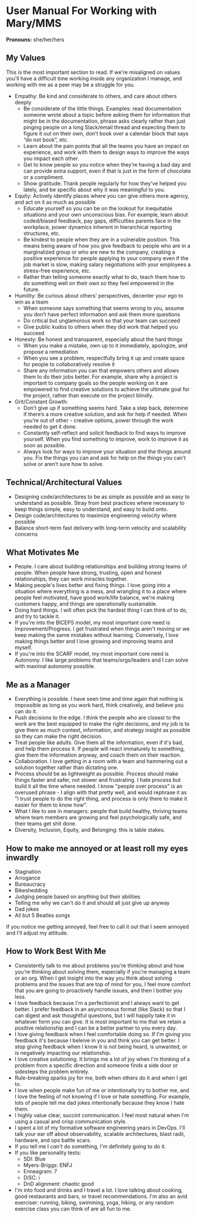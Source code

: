 # User Manual For Working with Mary/MMS

**Pronouns:** she/her/hers

## My Values
This is the most important section to read. If we're misaligned on values you'll have a difficult time working inside any organization I manage, and working with me as a peer may be a struggle for you.

- Empathy: Be kind and considerate to others, and care about others deeply
  - Be considerate of the little things. Examples: read documentation someone wrote about a topic before asking them for information that might be in the documentation, phrase asks clearly rather than just pinging people on a long Slack/email thread and expecting them to figure it out on their own, don’t book over a calendar block that says “do not book”, etc.
  - Learn about the pain points that all the teams you have an impact on experience, and work with them to design ways to improve the ways you impact each other.
  - Get to know people so you notice when they’re having a bad day and can provide extra support, even if that is just in the form of chocolate or a compliment.
  - Show gratitude: Thank people regularly for how they’ve helped you lately, and be specific about why it was meaningful to you.
- Equity: Actively identify places where you can give others more agency, and act on it as much as possible
  - Educate yourself so you can be on the lookout for inequitable situations and your own unconscious bias. For example, learn about coded/biased feedback, pay gaps, difficulties parents face in the workplace, power dynamics inherent in hierarchical reporting structures, etc.
  - Be kindest to people when they are in a vulnerable position. This means being aware of how you give feedback to people who are in a marginalized group or who are new to the company, creating a positive experience for people applying to your company even if the job market is slow, making salary negotiations with your employees a stress-free experience, etc.
  - Rather than telling someone exactly what to do, teach them how to do something well on their own so they feel empowered in the future.
- Humility: Be curious about others’ perspectives, decenter your ego to win as a team
  - When someone says something that seems wrong to you, assume you don’t have perfect information and ask them more questions
  - Do critical but unglamorous work so that your team can succeed
  - Give public kudos to others when they did work that helped you succeed
- Honesty: Be honest and transparent, especially about the hard things
  - When you make a mistake, own up to it immediately, apologize, and propose a remediation
  - When you see a problem, respectfully bring it up and create space for people to collaboratively resolve it
  - Share any information you can that empowers others and allows them to do their jobs better. For example, share why a project is important to company goals so the people working on it are empowered to find creative solutions to achieve the ultimate goal for the project, rather than execute on the project blindly.
- Grit/Constant Growth:
  - Don’t give up if something seems hard. Take a step back, determine if there’s a more creative solution, and ask for help if needed. When you’re out of other   - creative options, power through the work needed to get it done.
  - Constantly self-reflect and solicit feedback to find ways to improve yourself. When you find something to improve, work to improve it as soon as possible.
  - Always look for ways to improve your situation and the things around you. Fix the things you can and ask for help on the things you can’t solve or aren’t sure how to solve.

## Technical/Architectural Values
- Designing code/architectures to be as simple as possible and as easy to understand as possible. Stray from best practices where necessary to keep things simple, easy to understand, and easy to build onto.
- Design code/architectures to maximize engineering velocity where possible
- Balance short-term fast delivery with long-term velocity and scalability concerns

## What Motivates Me

- People. I care about building relationships and building strong teams of people. When people have strong, trusting, open and honest relationships, they can work miracles together.
- Making people's lives better and fixing things. I love going into a situation where everything is a mess, and wrangling it to a place where people feel motivated, have good work/life balance, we're making customers happy, and things are operationally sustainable.
- Doing hard things. I will often pick the hardest thing I can think of to do, and try to tackle it.
- If you're into the BICEPS model, my most important core need is Improvement/Progress. I get frustrated when things aren't moving or we keep making the same mistakes without learning. Conversely, I love making things better and I love growing and improving teams and myself.
- If you're into the SCARF model, my most important core need is Autonomy. I like large problems that teams/orgs/leaders and I can solve with maximal autonomy possible.

## Me as a Manager

- Everything is possible. I have seen time and time again that nothing is impossible as long as you work hard, think creatively, and believe you can do it.
- Push decisions to the edge. I think the people who are closest to the work are the best equipped to make the right decisions, and my job is to give them as much context, information, and strategy insight as possible so they can make the right decision.
- Treat people like adults. Give them all the information, even if it's bad, and help them process it. If people will react immaturely to something, give them the information anyway, and coach them on their reaction.
- Collaboration. I love getting in a room with a team and hammering out a solution together rather than dictating one.
- Process should be as lightweight as possible. Process should make things faster and safer, not slower and frustrating. I hate process but build it all the time where needed. I know "people over process" is an overused phrase - I align with that pretty well, and would rephrase it as "I trust people to do the right thing, and process is only there to make it easier for them to know how".
- What I like to see in managers: people that build healthy, thriving teams where team members are growing and feel psychologically safe, and their teams get shit done.
- Diversity, Inclusion, Equity, and Belonging: this is table stakes.

## How to make me annoyed or at least roll my eyes inwardly
- Stagnation
- Arrogance
- Bureaucracy
- Bikeshedding
- Judging people based on anything but their abilities
- Telling me why we can't do it and should all just give up anyway
- Dad jokes
- All but 5 Beatles songs

If you notice me getting annoyed, feel free to call it out that I seem annoyed and I'll adjust my attitude.

## How to Work Best With Me
- Consistently talk to me about problems you're thinking about and how you're thinking about solving them, especially if you're managing a team or an org. When I get insight into the way you think about solving problems and the issues that are top of mind for you, I feel more comfort that you are going to proactively handle issues, and then I bother you less.
- I love feedback because I'm a perfectionist and I always want to get better. I prefer feedback in an asyncronous format (like Slack) so that I can digest and ask thoughtful questions, but I will happily take it in whatever form you can give. It is most important to me that we retain a positive relationship and I can be a better partner to you every day.
- I love giving feedback when I feel comfortable doing so. If I'm giving you feedback it's because I beleive in you and think you can get better. I stop giving feedback when I know it is not being heard, is unwanted, or is negatively impacting our relationship.
- I love creative solutioning. It brings me a lot of joy when I'm thinking of a problem from a specific direction and someone finds a side door or sidesteps the problem entirely.
- Rule-breaking sparks joy for me, both when others do it and when I get to.
- I love when people make fun of me or intentionally try to bother me, and I love the feeling of not knowing if I love or hate something. For example, lots of people tell me dad jokes intentionally because they know I hate them.
- I highly value clear, succint communication. I feel most natural when I'm using a casual and crisp communication style.
- I spent a lot of my formative software engineering years in DevOps. I'll talk your ear off about observability, scalable architectures, blast radii, hardware, and ops battle scars.
- If you tell me I *can't* do something, I'm definitely going to do it.
- If you like personality tests:
  - SDI: Blue
  - Myers-Briggs: ENFJ
  - Enneagram: 7
  - DiSC: i
  - DnD alignment: chaotic good
- I'm into food and drinks and I travel a lot. I love talking about cooking, good restaurants and bars, or travel recommendations. I'm also an avid exerciser: running, biking, swimming, yoga, hiking, or any random exercise class you can think of are all fun to me.
